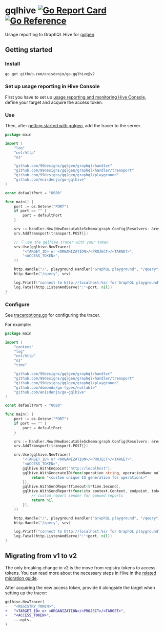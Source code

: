 # gqlhive [![Go Report Card](https://goreportcard.com/badge/github.com/enisdenjo/go-gqlhive)](https://goreportcard.com/report/github.com/enisdenjo/go-gqlhive) [![Go Reference](https://pkg.go.dev/badge/github.com/enisdenjo/go-gqlhive.svg)](https://pkg.go.dev/github.com/enisdenjo/go-gqlhive)

Usage reporting to GraphQL Hive for [gqlgen](https://gqlgen.com/).

## Getting started

### Install

```sh
go get github.com/enisdenjo/go-gqlhive@v2
```

### Set up usage reporting in Hive Console

First you have to set up [usage reporting and monitoring Hive Console](https://the-guild.dev/graphql/hive/docs/schema-registry/usage-reporting), define your target and acquire the access token.

### Use

Then, after [getting started with gqlgen](https://gqlgen.com/getting-started/), add the tracer to the server.

```go
package main

import (
	"log"
	"net/http"
	"os"

	"github.com/99designs/gqlgen/graphql/handler"
	"github.com/99designs/gqlgen/graphql/handler/transport"
	"github.com/99designs/gqlgen/graphql/playground"
	"github.com/enisdenjo/go-gqlhive"
)

const defaultPort = "8080"

func main() {
	port := os.Getenv("PORT")
	if port == "" {
		port = defaultPort
	}

	srv := handler.New(NewExecutableSchema(graph.Config{Resolvers: &resolvers{}}))
	srv.AddTransport(transport.POST{})

	// 👇 use the gqlhive tracer with your token
	srv.Use(gqlhive.NewTracer(
		"<TARGET_ID> or <ORGANIZATION>/<PROJECT>/<TARGET>",
		"<ACCESS_TOKEN>",
	))

	http.Handle("/", playground.Handler("GraphQL playground", "/query"))
	http.Handle("/query", srv)

	log.Printf("connect to http://localhost:%s/ for GraphQL playground", port)
	log.Fatal(http.ListenAndServe(":"+port, nil))
}
```

### Configure

See [traceroptions.go](/traceroptions.go) for configuring the tracer.

For example:

```go
package main

import (
	"context"
	"log"
	"net/http"
	"os"
	"time"

	"github.com/99designs/gqlgen/graphql/handler"
	"github.com/99designs/gqlgen/graphql/handler/transport"
	"github.com/99designs/gqlgen/graphql/playground"
	"github.com/domonda/go-types/nullable"
	"github.com/enisdenjo/go-gqlhive"
)

const defaultPort = "8080"

func main() {
	port := os.Getenv("PORT")
	if port == "" {
		port = defaultPort
	}

	srv := handler.New(NewExecutableSchema(graph.Config{Resolvers: &resolvers{}}))
	srv.AddTransport(transport.POST{})

	srv.Use(gqlhive.NewTracer(
		"<TARGET_ID> or <ORGANIZATION>/<PROJECT>/<TARGET>",
		"<ACCESS_TOKEN>",
		gqlhive.WithEndpoint("http://localhost"),
		gqlhive.WithGenerateID(func(operation string, operationName nullable.TrimmedString) string {
			return "<custom unique ID generation for operations>"
		}),
		gqlhive.WithSendReportTimeout(5*time.Second),
		gqlhive.WithSendReport(func(ctx context.Context, endpoint, token string, report *gqlhive.Report) error {
			// custom report sender for queued reports
			return nil
		}),
	))

	http.Handle("/", playground.Handler("GraphQL playground", "/query"))
	http.Handle("/query", srv)

	log.Printf("connect to http://localhost:%s/ for GraphQL playground", port)
	log.Fatal(http.ListenAndServe(":"+port, nil))
}
```

## Migrating from v1 to v2

The only breaking change in v2 is the move from registry tokens to access tokens. You can read more about the necessary steps in Hive in the [related migration guide](https://the-guild.dev/graphql/hive/docs/migration-guides/organization-access-tokens).

After acquiring the new access token, provide it alongside the target when setting up the tracer:

```diff
gqlhive.NewTracer(
-	"<REGISTRY_TOKEN>",
+	"<TARGET_ID> or <ORGANIZATION>/<PROJECT>/<TARGET>",
+	"<ACCESS_TOKEN>",
	...opts,
)
```
